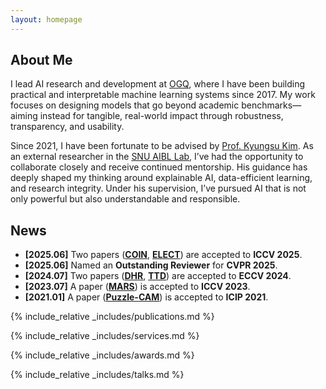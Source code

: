 ```yaml
---
layout: homepage
---
```


## About Me

I lead AI research and development at [OGQ](https://ogqmarket.naver.com/), where I have been building practical and interpretable machine learning systems since 2017. My work focuses on designing models that go beyond academic benchmarks—aiming instead for tangible, real-world impact through robustness, transparency, and usability.

Since 2021, I have been fortunate to be advised by [Prof. Kyungsu Kim](https://scholar.google.com/citations?user=RbJDbtgAAAAJ&hl=en). As an external researcher in the [SNU AIBL Lab](https://aibl.snu.ac.kr/), I’ve had the opportunity to collaborate closely and receive continued mentorship. His guidance has deeply shaped my thinking around explainable AI, data-efficient learning, and research integrity. Under his supervision, I’ve pursued AI that is not only powerful but also understandable and responsible.

<!-- My long-term goal is to develop AI technologies that meaningfully contribute to the world—anchored in a strong sense of collaboration, independence, and ethics as a researcher. -->

## News

- **[2025.06]** Two papers ([**COIN**](https://shjo-april.github.io/COIN/), [**ELECT**](https://arxiv.org/pdf/2504.13490)) are accepted to **ICCV 2025**.
- **[2025.06]** Named an **Outstanding Reviewer** for **CVPR 2025**.
- **[2024.07]** Two papers ([**DHR**](https://www.ecva.net/papers/eccv_2024/papers_ECCV/papers/10547.pdf), [**TTD**](https://www.ecva.net/papers/eccv_2024/papers_ECCV/papers/10592.pdf)) are accepted to **ECCV 2024**.
- **[2023.07]** A paper ([**MARS**](https://openaccess.thecvf.com/content/ICCV2023/papers/Jo_MARS_Model-agnostic_Biased_Object_Removal_without_Additional_Supervision_for_Weakly-Supervised_ICCV_2023_paper.pdf)) is accepted to **ICCV 2023**.
- **[2021.01]** A paper ([**Puzzle-CAM**](https://arxiv.org/pdf/2101.11253)) is accepted to **ICIP 2021**.

{% include_relative _includes/publications.md %}

{% include_relative _includes/services.md %}

{% include_relative _includes/awards.md %}

{% include_relative _includes/talks.md %}